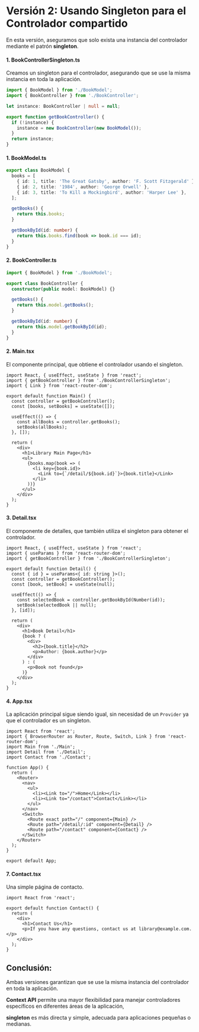 # Versión 2: Usando Singleton para el Controlador compartido

En esta versión, aseguramos que solo exista una instancia del controlador mediante el patrón **singleton**.

#### **1. BookControllerSingleton.ts**
Creamos un singleton para el controlador, asegurando que se use la misma instancia en toda la aplicación.

```typescript
import { BookModel } from './BookModel';
import { BookController } from './BookController';

let instance: BookController | null = null;

export function getBookController() {
  if (!instance) {
    instance = new BookController(new BookModel());
  }
  return instance;
}
```

#### **1. BookModel.ts**
```typescript
export class BookModel {
  books = [
    { id: 1, title: 'The Great Gatsby', author: 'F. Scott Fitzgerald' },
    { id: 2, title: '1984', author: 'George Orwell' },
    { id: 3, title: 'To Kill a Mockingbird', author: 'Harper Lee' },
  ];

  getBooks() {
    return this.books;
  }

  getBookById(id: number) {
    return this.books.find(book => book.id === id);
  }
}
```

#### **2. BookController.ts**
```typescript
import { BookModel } from './BookModel';

export class BookController {
  constructor(public model: BookModel) {}

  getBooks() {
    return this.model.getBooks();
  }

  getBookById(id: number) {
    return this.model.getBookById(id);
  }
}
```

#### **2. Main.tsx**
El componente principal, que obtiene el controlador usando el singleton.

```tsx
import React, { useEffect, useState } from 'react';
import { getBookController } from './BookControllerSingleton';
import { Link } from 'react-router-dom';

export default function Main() {
  const controller = getBookController();
  const [books, setBooks] = useState([]);

  useEffect(() => {
    const allBooks = controller.getBooks();
    setBooks(allBooks);
  }, []);

  return (
    <div>
      <h1>Library Main Page</h1>
      <ul>
        {books.map(book => (
          <li key={book.id}>
            <Link to={`/detail/${book.id}`}>{book.title}</Link>
          </li>
        ))}
      </ul>
    </div>
  );
}
```

#### **3. Detail.tsx**
El componente de detalles, que también utiliza el singleton para obtener el controlador.

```tsx
import React, { useEffect, useState } from 'react';
import { useParams } from 'react-router-dom';
import { getBookController } from './BookControllerSingleton';

export default function Detail() {
  const { id } = useParams<{ id: string }>();
  const controller = getBookController();
  const [book, setBook] = useState(null);

  useEffect(() => {
    const selectedBook = controller.getBookById(Number(id));
    setBook(selectedBook || null);
  }, [id]);

  return (
    <div>
      <h1>Book Detail</h1>
      {book ? (
        <div>
          <h2>{book.title}</h2>
          <p>Author: {book.author}</p>
        </div>
      ) : (
        <p>Book not found</p>
      )}
    </div>
  );
}
```

#### **4. App.tsx**
La aplicación principal sigue siendo igual, sin necesidad de un `Provider` ya que el controlador es un singleton.

```tsx
import React from 'react';
import { BrowserRouter as Router, Route, Switch, Link } from 'react-router-dom';
import Main from './Main';
import Detail from './Detail';
import Contact from './Contact';

function App() {
  return (
    <Router>
      <nav>
        <ul>
          <li><Link to="/">Home</Link></li>
          <li><Link to="/contact">Contact</Link></li>
        </ul>
      </nav>
      <Switch>
        <Route exact path="/" component={Main} />
        <Route path="/detail/:id" component={Detail} />
        <Route path="/contact" component={Contact} />
      </Switch>
    </Router>
  );
}

export default App;
```

#### **7. Contact.tsx**
Una simple página de contacto.

```tsx
import React from 'react';

export default function Contact() {
  return (
    <div>
      <h1>Contact Us</h1>
      <p>If you have any questions, contact us at library@example.com.</p>
    </div>
  );
}
```

## Conclusión:

Ambas versiones garantizan que se use la misma instancia del controlador en toda la aplicación. 

**Context API** permite una mayor flexibilidad para manejar controladores específicos en diferentes áreas de la aplicación, 

**singleton** es más directa y simple, adecuada para aplicaciones pequeñas o medianas.
